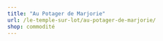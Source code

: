 ```yaml
---
title: "Au Potager de Marjorie"
url: /le-temple-sur-lot/au-potager-de-marjorie/
shop: commodité
---
```

